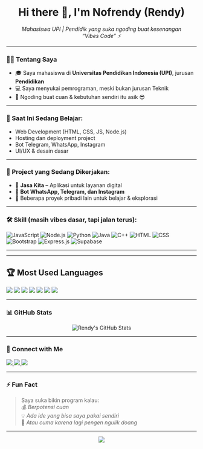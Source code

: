 <!-- Profil GitHub Rendy -->
<h1 align="center">Hi there 👋, I'm Nofrendy (Rendy)</h1>

<p align="center">
  <i>Mahasiswa UPI | Pendidik yang suka ngoding buat kesenangan</i><br>
  <i>“Vibes Code” ⚡</i>
</p>

---

### 👨‍🎓 Tentang Saya

- 🎓 Saya mahasiswa di **Universitas Pendidikan Indonesia (UPI)**, jurusan **Pendidikan**  
- 💻 Saya menyukai pemrograman, meski bukan jurusan Teknik  
- 🚀 Ngoding buat cuan & kebutuhan sendiri itu asik 😎  

---

### 🔧 Saat Ini Sedang Belajar:
- Web Development (HTML, CSS, JS, Node.js)
- Hosting dan deployment project
- Bot Telegram, WhatsApp, Instagram
- UI/UX & desain dasar

---

### 🧠 Project yang Sedang Dikerjakan:
- 📱 **Jasa Kita** – Aplikasi untuk layanan digital  
- 🤖 **Bot WhatsApp, Telegram, dan Instagram**  
- 🔧 Beberapa proyek pribadi lain untuk belajar & eksplorasi  

---

### 🛠 Skill (masih vibes dasar, tapi jalan terus):
![JavaScript](https://img.shields.io/badge/-JavaScript-F7DF1E?logo=javascript&logoColor=000)
![Node.js](https://img.shields.io/badge/-Node.js-339933?logo=node.js&logoColor=fff)
![Python](https://img.shields.io/badge/-Python-3776AB?logo=python&logoColor=fff)
![Java](https://img.shields.io/badge/-Java-007396?logo=java&logoColor=fff)
![C++](https://img.shields.io/badge/-C++-00599C?logo=c%2B%2B&logoColor=fff)
![HTML](https://img.shields.io/badge/-HTML5-E34F26?logo=html5&logoColor=fff)
![CSS](https://img.shields.io/badge/-CSS3-1572B6?logo=css3&logoColor=fff)
![Bootstrap](https://img.shields.io/badge/-Bootstrap-563D7C?logo=bootstrap&logoColor=fff)
![Express.js](https://img.shields.io/badge/-Express.js-000000?logo=express&logoColor=fff)
![Supabase](https://img.shields.io/badge/-Supabase-3ECF8E?logo=supabase&logoColor=000)

---
---
## 🏆 Most Used Languages

<p align="left">
  <img src="https://img.shields.io/badge/-JavaScript-F7DF1E?style=for-the-badge&logo=javascript&logoColor=000" />
  <img src="https://img.shields.io/badge/-Python-3776AB?style=for-the-badge&logo=python&logoColor=white" />
  <img src="https://img.shields.io/badge/-C++-00599C?style=for-the-badge&logo=c%2B%2B&logoColor=white" />
  <img src="https://img.shields.io/badge/-Java-007396?style=for-the-badge&logo=java&logoColor=white" />
  <img src="https://img.shields.io/badge/-Node.js-339933?style=for-the-badge&logo=node.js&logoColor=white" />
  <img src="https://img.shields.io/badge/-HTML5-E34F26?style=for-the-badge&logo=html5&logoColor=white" />
  <img src="https://img.shields.io/badge/-CSS3-1572B6?style=for-the-badge&logo=css3&logoColor=white" />
</p>

---

### 📊 GitHub Stats
<p align="center">
  <img src="https://github-readme-stats.vercel.app/api?username=nofrendy&show_icons=true&theme=tokyonight" alt="Rendy's GitHub Stats" />
</p>

---

### 🔗 Connect with Me
<p align="left">
  <a href="https://instagram.com/rndy1125" target="_blank">
    <img src="https://img.shields.io/badge/Instagram-%23E4405F.svg?&style=for-the-badge&logo=instagram&logoColor=white" />
  </a>
  <a href="mailto:rendy@example.com">
    <img src="https://img.shields.io/badge/Email-D14836?style=for-the-badge&logo=gmail&logoColor=white" />
  </a>
  <a href="https://wa.me/628XXXXXXXXX">
    <img src="https://img.shields.io/badge/WhatsApp-25D366?style=for-the-badge&logo=whatsapp&logoColor=white" />
  </a>
</p>

---

### ⚡ Fun Fact
> Saya suka bikin program kalau:  
> 💰 *Berpotensi cuan*  
> 💡 *Ada ide yang bisa saya pakai sendiri*  
> 🔁 *Atau cuma karena lagi pengen ngulik doang*

---

<p align="center">
  <img src="https://capsule-render.vercel.app/api?type=waving&color=7F1D1D&height=100&section=footer"/>
</p>

